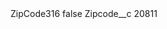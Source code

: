 <?xml version="1.0" encoding="UTF-8"?>
<CustomMetadata xmlns="http://soap.sforce.com/2006/04/metadata" xmlns:xsi="http://www.w3.org/2001/XMLSchema-instance" xmlns:xsd="http://www.w3.org/2001/XMLSchema">
    <label>ZipCode316</label>
    <protected>false</protected>
    <values>
        <field>Zipcode__c</field>
        <value xsi:type="xsd:string">20811</value>
    </values>
</CustomMetadata>
